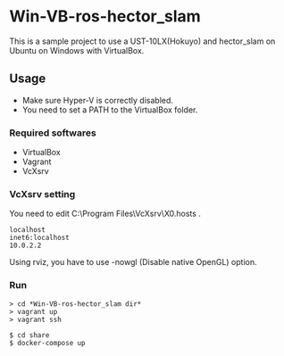 # Win-VB-ros-hector_slam
This is a sample project to use a UST-10LX(Hokuyo) and hector_slam on Ubuntu on Windows with VirtualBox.

## Usage

- Make sure Hyper-V is correctly disabled.
- You need to set a PATH to the VirtualBox folder.

### Required softwares
- VirtualBox
- Vagrant
- VcXsrv

### VcXsrv setting
You need to edit C:\Program Files\VcXsrv\X0.hosts .

```
localhost
inet6:localhost
10.0.2.2
```

Using rviz, you have to use -nowgl (Disable native OpenGL) option.

### Run

```
> cd *Win-VB-ros-hector_slam dir*
> vagrant up
> vagrant ssh

$ cd share
$ docker-compose up
```